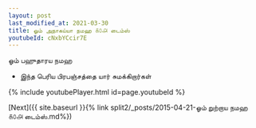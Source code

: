 ```yaml
---
layout: post
last_modified_at: 2021-03-30
title: ஓம் அநாகய்யா நமஹ ௧௦௮ டைம்ஸ்
youtubeId: cNxbYCcir7E
---
```

 
 
 ஓம் பஹுதாரய நமஹ  
 
 -  இந்த பெரிய பிரபஞ்சத்தை யார் சுமக்கிறார்கள் 
 
  
 
  
 
 
 
 
 
 


{% include youtubePlayer.html id=page.youtubeId %}
 
[Next]({{ site.baseurl }}{% link  split2/_posts/2015-04-21-ஓம் றுற்றாய நமஹ ௧௦௮ டைம்ஸ்.md%})
 
